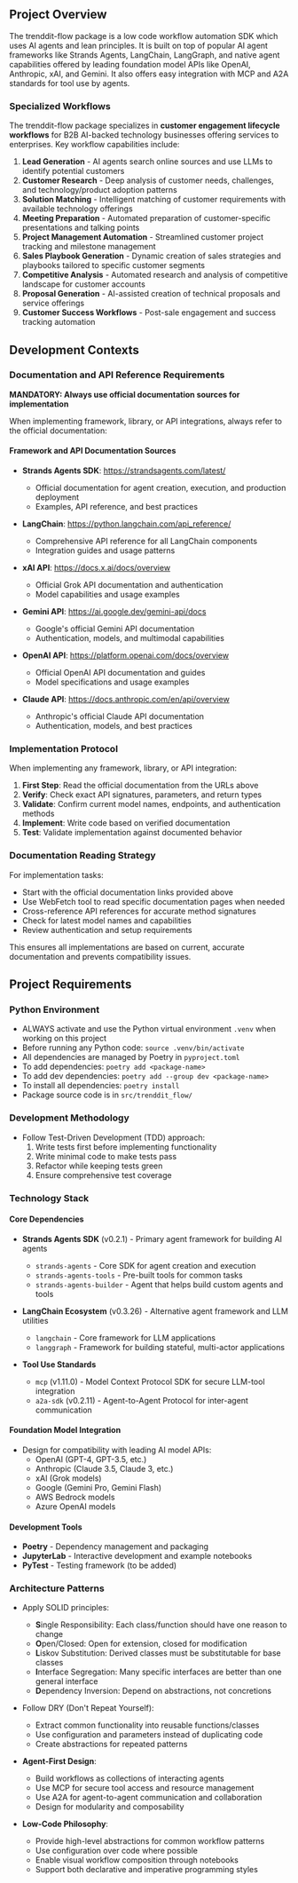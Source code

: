 ## Project Overview

The trenddit-flow package is a low code workflow automation SDK which uses AI agents and lean principles. It is built on top of popular AI agent frameworks like Strands Agents, LangChain, LangGraph, and native agent capabilities offered by leading foundation model APIs like OpenAI, Anthropic, xAI, and Gemini. It also offers easy integration with MCP and A2A standards for tool use by agents.

### Specialized Workflows

The trenddit-flow package specializes in **customer engagement lifecycle workflows** for B2B AI-backed technology businesses offering services to enterprises. Key workflow capabilities include:

1. **Lead Generation** - AI agents search online sources and use LLMs to identify potential customers
2. **Customer Research** - Deep analysis of customer needs, challenges, and technology/product adoption patterns
3. **Solution Matching** - Intelligent matching of customer requirements with available technology offerings
4. **Meeting Preparation** - Automated preparation of customer-specific presentations and talking points
5. **Project Management Automation** - Streamlined customer project tracking and milestone management
6. **Sales Playbook Generation** - Dynamic creation of sales strategies and playbooks tailored to specific customer segments
7. **Competitive Analysis** - Automated research and analysis of competitive landscape for customer accounts
8. **Proposal Generation** - AI-assisted creation of technical proposals and service offerings
9. **Customer Success Workflows** - Post-sale engagement and success tracking automation

## Development Contexts

### Documentation and API Reference Requirements

**MANDATORY: Always use official documentation sources for implementation**

When implementing framework, library, or API integrations, always refer to the official documentation:

#### Framework and API Documentation Sources

- **Strands Agents SDK**: https://strandsagents.com/latest/
  - Official documentation for agent creation, execution, and production deployment
  - Examples, API reference, and best practices

- **LangChain**: https://python.langchain.com/api_reference/
  - Comprehensive API reference for all LangChain components
  - Integration guides and usage patterns

- **xAI API**: https://docs.x.ai/docs/overview
  - Official Grok API documentation and authentication
  - Model capabilities and usage examples

- **Gemini API**: https://ai.google.dev/gemini-api/docs
  - Google's official Gemini API documentation
  - Authentication, models, and multimodal capabilities

- **OpenAI API**: https://platform.openai.com/docs/overview
  - Official OpenAI API documentation and guides
  - Model specifications and usage examples

- **Claude API**: https://docs.anthropic.com/en/api/overview
  - Anthropic's official Claude API documentation
  - Authentication, models, and best practices

### Implementation Protocol

When implementing any framework, library, or API integration:

1. **First Step**: Read the official documentation from the URLs above
2. **Verify**: Check exact API signatures, parameters, and return types
3. **Validate**: Confirm current model names, endpoints, and authentication methods
4. **Implement**: Write code based on verified documentation
5. **Test**: Validate implementation against documented behavior

### Documentation Reading Strategy

For implementation tasks:
- Start with the official documentation links provided above
- Use WebFetch tool to read specific documentation pages when needed
- Cross-reference API references for accurate method signatures
- Check for latest model names and capabilities
- Review authentication and setup requirements

This ensures all implementations are based on current, accurate documentation and prevents compatibility issues.

## Project Requirements

### Python Environment
- ALWAYS activate and use the Python virtual environment `.venv` when working on this project
- Before running any Python code: `source .venv/bin/activate`
- All dependencies are managed by Poetry in `pyproject.toml`
- To add dependencies: `poetry add <package-name>`
- To add dev dependencies: `poetry add --group dev <package-name>`
- To install all dependencies: `poetry install`
- Package source code is in `src/trenddit_flow/`

### Development Methodology
- Follow Test-Driven Development (TDD) approach:
  1. Write tests first before implementing functionality
  2. Write minimal code to make tests pass
  3. Refactor while keeping tests green
  4. Ensure comprehensive test coverage

### Technology Stack

#### Core Dependencies
- **Strands Agents SDK** (v0.2.1) - Primary agent framework for building AI agents
  - `strands-agents` - Core SDK for agent creation and execution
  - `strands-agents-tools` - Pre-built tools for common tasks
  - `strands-agents-builder` - Agent that helps build custom agents and tools

- **LangChain Ecosystem** (v0.3.26) - Alternative agent framework and LLM utilities
  - `langchain` - Core framework for LLM applications
  - `langgraph` - Framework for building stateful, multi-actor applications

- **Tool Use Standards**
  - `mcp` (v1.11.0) - Model Context Protocol SDK for secure LLM-tool integration
  - `a2a-sdk` (v0.2.11) - Agent-to-Agent Protocol for inter-agent communication

#### Foundation Model Integration
- Design for compatibility with leading AI model APIs:
  - OpenAI (GPT-4, GPT-3.5, etc.)
  - Anthropic (Claude 3.5, Claude 3, etc.)
  - xAI (Grok models)
  - Google (Gemini Pro, Gemini Flash)
  - AWS Bedrock models
  - Azure OpenAI models

#### Development Tools
- **Poetry** - Dependency management and packaging
- **JupyterLab** - Interactive development and example notebooks
- **PyTest** - Testing framework (to be added)

### Architecture Patterns
- Apply SOLID principles:
  - **S**ingle Responsibility: Each class/function should have one reason to change
  - **O**pen/Closed: Open for extension, closed for modification
  - **L**iskov Substitution: Derived classes must be substitutable for base classes
  - **I**nterface Segregation: Many specific interfaces are better than one general interface
  - **D**ependency Inversion: Depend on abstractions, not concretions

- Follow DRY (Don't Repeat Yourself):
  - Extract common functionality into reusable functions/classes
  - Use configuration and parameters instead of duplicating code
  - Create abstractions for repeated patterns

- **Agent-First Design**:
  - Build workflows as collections of interacting agents
  - Use MCP for secure tool access and resource management
  - Use A2A for agent-to-agent communication and collaboration
  - Design for modularity and composability

- **Low-Code Philosophy**:
  - Provide high-level abstractions for common workflow patterns
  - Use configuration over code where possible
  - Enable visual workflow composition through notebooks
  - Support both declarative and imperative programming styles